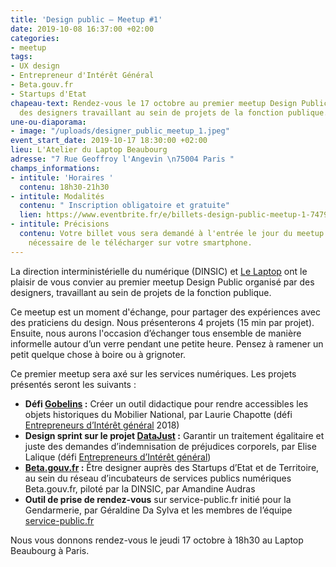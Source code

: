 ```yaml
---
title: 'Design public – Meetup #1'
date: 2019-10-08 16:37:00 +02:00
categories:
- meetup
tags:
- UX design
- Entrepreneur d'Intérêt Général
- Beta.gouv.fr
- Startups d'Etat
chapeau-text: Rendez-vous le 17 octobre au premier meetup Design Public organisé par
  des designers travaillant au sein de projets de la fonction publique.
une-ou-diaporama:
- image: "/uploads/designer_public_meetup_1.jpeg"
event_start_date: 2019-10-17 18:30:00 +02:00
lieu: L'Atelier du Laptop Beaubourg
adresse: "7 Rue Geoffroy l'Angevin \n75004 Paris "
champs_informations:
- intitule: 'Horaires '
  contenu: 18h30-21h30
- intitule: Modalités
  contenu: " Inscription obligatoire et gratuite"
  lien: https://www.eventbrite.fr/e/billets-design-public-meetup-1-74790669907
- intitule: Précisions
  contenu: Votre billet vous sera demandé à l'entrée le jour du meetup. Il est donc
    nécessaire de le télécharger sur votre smartphone.
---
```


La direction interministérielle du numérique (DINSIC) et [Le Laptop](https://www.lelaptop.com/) ont le plaisir de vous convier au premier meetup Design Public organisé par des designers, travaillant au sein de projets de la fonction publique.

Ce meetup est un moment d'échange, pour partager des expériences avec des praticiens du design. Nous présenterons 4 projets (15 min par projet). Ensuite, nous aurons l'occasion d’échanger tous ensemble de manière informelle autour d’un verre pendant une petite heure. Pensez à ramener un petit quelque chose à boire ou à grignoter.

Ce premier meetup sera axé sur les services numériques. Les projets présentés seront les suivants :

* **Défi [Gobelins](https://entrepreneur-interet-general.etalab.gouv.fr/defis/2018/gobelins.html) :** Créer un outil didactique pour rendre accessibles les objets historiques du Mobilier National, par Laurie Chapotte (défi [Entrepreneurs d’Intérêt général](https://entrepreneur-interet-general.etalab.gouv.fr/index.html) 2018)
* **Design sprint sur le projet [DataJust](https://entrepreneur-interet-general.etalab.gouv.fr/defis/2019/datajust.html) :** Garantir un traitement égalitaire et juste des demandes d’indemnisation de préjudices corporels, par Elise Lalique (défi [Entrepreneurs d’Intérêt général](https://entrepreneur-interet-general.etalab.gouv.fr/index.html))
* **[Beta.gouv.fr](https://beta.gouv.fr/) :** Être designer auprès des Startups d’Etat et de Territoire, au sein du réseau d’incubateurs de services publics numériques Beta.gouv.fr, piloté par la DINSIC, par Amandine Audras 
* **Outil de prise de rendez-vous** sur service-public.fr initié pour la Gendarmerie, par Géraldine Da Sylva et les membres de l’équipe [service-public.fr](http://service-public.fr/)

Nous vous donnons rendez-vous le jeudi 17 octobre à 18h30 au Laptop Beaubourg à Paris.